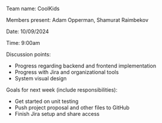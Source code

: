 Team name: CoolKids

Members present: Adam Opperman, Shamurat Raimbekov

Date: 10/09/2024

Time: 9:00am

Discussion points: 

* Progress regarding backend and frontend implementation
* Progress with Jira and organizational tools
* System visual design

Goals for next week (include responsibilities):

* Get started on unit testing
* Push project proposal and other files to GitHub
* Finish Jira setup and share access